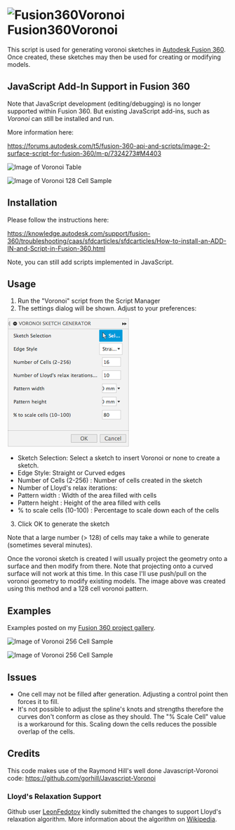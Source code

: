 # ![Fusion360Voronoi](./resources/32x32.png) Fusion360Voronoi

This script is used for generating voronoi sketches in [Autodesk Fusion 360](http://fusion360.autodesk.com/).  Once created, these sketches may then be used for creating or modifying models.

## JavaScript Add-In Support in Fusion 360

Note that JavaScript development (editing/debugging) is no longer supported within Fusion 360. But existing JavaScript add-ins, such as *Voronoi* can still be installed and run.

More information here:

https://forums.autodesk.com/t5/fusion-360-api-and-scripts/image-2-surface-script-for-fusion-360/m-p/7324273#M4403

<span align='center'><img alt='Image of Voronoi Table' src='./resources/Voronoi_Table_sm.png' /></span>

<span align='center'><img alt='Image of Voronoi 128 Cell Sample' src='./resources/Voronoi-128-Cells-Copper-sm.png' /></span>

## Installation

Please follow the instructions here:

https://knowledge.autodesk.com/support/fusion-360/troubleshooting/caas/sfdcarticles/sfdcarticles/How-to-install-an-ADD-IN-and-Script-in-Fusion-360.html

Note, you can still add scripts implemented in JavaScript.

## Usage

1. Run the "Voronoi" script from the Script Manager
2. The settings dialog will be shown.  Adjust to your preferences:

  ![Image of Voronoi Settings](./resources/Voronoi%20Sketch%20Gen%20-%20Settings.png)

  - Sketch Selection: Select a sketch to insert Voronoi or none to create a sketch.
  - Edge Style: Straight or Curved edges
  - Number of Cells (2-256) : Number of cells created in the sketch
  - Number of Lloyd's relax iterations: 
  - Pattern width : Width of the area filled with cells
  - Pattern height : Height of the area filled with cells
  - % to scale cells (10-100) : Percentage to scale down each of the cells
3. Click OK to generate the sketch

Note that a large number (> 128) of cells may take a while to generate (sometimes several minutes).

Once the voronoi sketch is created I will usually project the geometry onto a surface and then modify from there. Note that projecting onto a curved surface will not work at this time. In this case I'll use push/pull on the voronoi geometry to modify existing models. The image above was created using this method and a 128 cell voronoi pattern.

## Examples

Examples posted on my [Fusion 360 project gallery](https://fusion360.autodesk.com/projects/voronoi-script).

<span align='center'><img alt='Image of Voronoi 256 Cell Sample' src='./resources/Voronoi-16x4-Cells-Walnut-sm.png' /></span>

<span align='center'><img alt='Image of Voronoi 256 Cell Sample' src='./resources/Voronoi-256-Cells-Brass-sm.png' /></span>

## Issues

- One cell may not be filled after generation.  Adjusting a control point then forces it to fill.
- It's not possible to adjust the spline's knots and strengths therefore the curves don't conform as close as they should.  The "% Scale Cell" value is a workaround for this.  Scaling down the cells reduces the possible overlap of the cells.

## Credits

This code makes use of the Raymond Hill's well done Javascript-Voronoi code:
https://github.com/gorhill/Javascript-Voronoi

### Lloyd's Relaxation Support

Github user [LeonFedotov](https://github.com/LeonFedotov) kindly submitted the changes to support Lloyd's relaxation algorithm.  More information about the algorithm on [Wikipedia](https://en.wikipedia.org/wiki/Lloyd%27s_algorithm).
